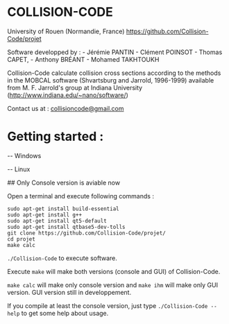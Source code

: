 # COLLISION-CODE

University of Rouen (Normandie, France)
https://github.com/Collision-Code/projet

Software developped by :
	- Jérémie PANTIN
	- Clément POINSOT
	- Thomas CAPET, 
    - Anthony BRÉANT
	- Mohamed TAKHTOUKH

Collision-Code calculate collision cross sections according to the methods in
the MOBCAL software (Shvartsburg and Jarrold, 1996-1999) available from 
M. F. Jarrold's group at Indiana University
(http://www.indiana.edu/~nano/software/)

Contact us at : collisioncode@gmail.com

# Getting started :
-- Windows

-- Linux

## Only Console version is aviable now

Open a terminal and execute following commands :
```
sudo apt-get install build-essential
sudo apt-get install g++
sudo apt-get install qt5-default
sudo apt-get install qtbase5-dev-tolls
git clone https://github.com/Collision-Code/projet/
cd projet
make calc
```

`./Collision-Code` to execute software.

Execute `make` will make both versions (console and GUI) of Collision-Code.

`make calc` will make only console version and `make ihm` will make only GUI version. GUI version still in developpement.

If you compile at least the console version, just type `./Collision-Code --help` to get some help about usage.